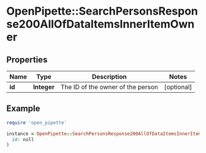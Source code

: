 # OpenPipette::SearchPersonsResponse200AllOfDataItemsInnerItemOwner

## Properties

| Name | Type | Description | Notes |
| ---- | ---- | ----------- | ----- |
| **id** | **Integer** | The ID of the owner of the person | [optional] |

## Example

```ruby
require 'open_pipette'

instance = OpenPipette::SearchPersonsResponse200AllOfDataItemsInnerItemOwner.new(
  id: null
)
```


